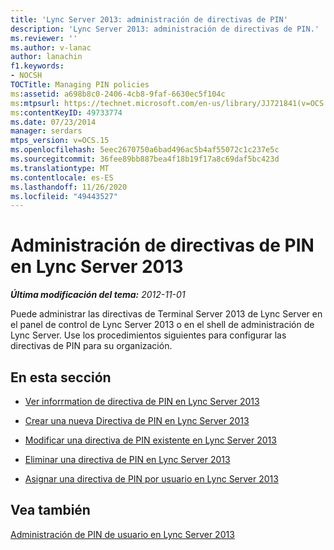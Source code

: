 ```yaml
---
title: 'Lync Server 2013: administración de directivas de PIN'
description: 'Lync Server 2013: administración de directivas de PIN.'
ms.reviewer: ''
ms.author: v-lanac
author: lanachin
f1.keywords:
- NOCSH
TOCTitle: Managing PIN policies
ms:assetid: a698b8c0-2406-4cb8-9faf-6630ec5f104c
ms:mtpsurl: https://technet.microsoft.com/en-us/library/JJ721841(v=OCS.15)
ms:contentKeyID: 49733774
ms.date: 07/23/2014
manager: serdars
mtps_version: v=OCS.15
ms.openlocfilehash: 5eec2670750a6bad496ac5b4af55072c1c237e5c
ms.sourcegitcommit: 36fee89bb887bea4f18b19f17a8c69daf5bc423d
ms.translationtype: MT
ms.contentlocale: es-ES
ms.lasthandoff: 11/26/2020
ms.locfileid: "49443527"
---
```

# <a name="managing-pin-policies-in-lync-server-2013"></a>Administración de directivas de PIN en Lync Server 2013

<div data-xmlns="http://www.w3.org/1999/xhtml">

<div class="topic" data-xmlns="http://www.w3.org/1999/xhtml" data-msxsl="urn:schemas-microsoft-com:xslt" data-cs="https://msdn.microsoft.com/">

<div data-asp="https://msdn2.microsoft.com/asp">



</div>

<div id="mainSection">

<div id="mainBody">

<span> </span>

_**Última modificación del tema:** 2012-11-01_

Puede administrar las directivas de Terminal Server 2013 de Lync Server en el panel de control de Lync Server 2013 o en el shell de administración de Lync Server. Use los procedimientos siguientes para configurar las directivas de PIN para su organización.

<div>

## <a name="in-this-section"></a>En esta sección

  - [Ver inforrmation de directiva de PIN en Lync Server 2013](lync-server-2013-view-pin-policy-inforrmation.md)

  - [Crear una nueva Directiva de PIN en Lync Server 2013](lync-server-2013-create-a-new-pin-policy.md)

  - [Modificar una directiva de PIN existente en Lync Server 2013](lync-server-2013-modify-an-existing-pin-policy.md)

  - [Eliminar una directiva de PIN en Lync Server 2013](lync-server-2013-delete-a-pin-policy.md)

  - [Asignar una directiva de PIN por usuario en Lync Server 2013](lync-server-2013-assign-a-per-user-pin-policy.md)

</div>

<div>

## <a name="see-also"></a>Vea también


[Administración de PIN de usuario en Lync Server 2013](lync-server-2013-managing-user-pins.md)  
  

</div>

</div>

<span> </span>

</div>

</div>

</div>

